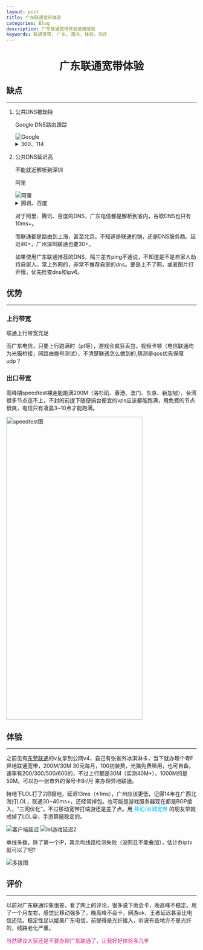 ```yaml
---
layout: post
title: 广东联通宽带体验
categories: Blog
description: 广东联通宽带体验使用感受
keywords: 联通宽带, 广东, 南方，体验，测评
---
```


<h1 align = "center">广东联通宽带体验</h1>


## 缺点
-------------
1. 公共DNS被劫持

    Google DNS路由跟踪

    <img src="https://i.imgur.com/hkxeZo3.png" alt="Google" />
    
    <details><summary>360、114</summary>

    #### 谷歌、360、114DNS被劫持

    360

    <img src="https://i.imgur.com/Th0mLyn.png" alt="360" />
    
    114

    <img src="https://i.imgur.com/6TIxw8p.png" alt="114" />
    
    </details>

2. 公共DNS延迟高

    不能就近解析到深圳
    
    阿里

    <img src="https://i.imgur.com/c0QNngA.png" alt="阿里" />
    
    <details><summary>腾讯、百度</summary>

    腾讯

    <img src="https://i.imgur.com/WZ1PQyx.png" alt="腾讯" />
    
    百度

    <img src="https://i.imgur.com/diwXKzL.png" alt="百度" />
    </details>

    对于阿里、腾讯、百度的DNS，广东电信都是解析到省内，谷歌DNS也只有10ms+。

    而联通都是路由到上海，甚至北京。不知道是联通的锅，还是DNS服务商。延迟40+，广州深圳联通也要30+。
    
    如果使用广东联通推荐的DNS，隔三差五ping不通说，不知道是不是自家人劫持自家人。常上外网的，非常不推荐自家的dns。要是上不了网，或者图片打开慢，优先检查dns和ipv6。
    

## 优势
-------------
### 上行带宽

联通上行带宽充足

而广东电信，只要上行跑满时（pt等），游戏会疯狂丢包，视频卡顿（电信联通均为光猫桥接，同路由拨号测试），不清楚联通怎么做到的,猜测是qos优先保障udp？


### 出口带宽
    
高峰期speedtest裸连能跑满200M（洛杉矶、香港、澳门、东京、新加坡），台湾很多节点连不上，不封的前提下随便搞台便宜的vps应该都能跑满，用免费的节点很爽，电信只有凌晨3~10点才能跑满。

 <img src="https://i.imgur.com/Yv88k0Y.jpg" height="800" width="360" alt="speedtest图" align="middle" />



## 体验
-------------
之前见有[东莞联通](https://www.v2ex.com/t/901223)的v友拿到公网v4，自己有张省外冰淇淋卡，当下就办理个粤F异地联通宽带，200M/30M 30元每月，100初装费，光猫免费租用，也可自备。速率有200/300/500/600的，不过上行都是30M（实测40M+），1000M的是50M。可以办一张市外的保号卡8r/月 来办理异地联通。

特地下LOL打了2把极地，延迟13ms（±1ms），广州应该更低，记得14年在广西北海打LOL，联通30~40ms+，还经常掉包。也可能是游戏服务器现在都是BGP接入，“三网优化”，不过移动宽带打端游还是差了点。用 <font color=DeepSkyBlue>移动/长城宽带</font> 的朋友早就戒掉了LOL😀，手游算挺稳定的。

<img src="https://i.imgur.com/fNpO7ur.png" alt="客户端延迟" />

<img src="https://i.imgur.com/QayLS7Q.png" alt="lol游戏延迟2" />

单线多拨，除了第一个IP，其余均线路检测失败（没网且不能叠加），估计办iptv就可以了吧?

<img src="https://i.imgur.com/CcsgKZM.png" alt="多拨图"/>


## 评价
-------------

以前对广东联通印象很差，看了网上的评论，很多说下雨会卡，晚高峰不稳定。用了一个月左右，感觉比移动强多了，晚高峰不会卡，网游ok，王者延迟甚至比电信还低。稳定性足以媲美广东电信，前提得是光纤接入，听说有些地方不是光纤的，线路老化严重。

<font color=VioletRed>当然建议大家还是不要办理广东联通了，让我好好体验多几年</font>

